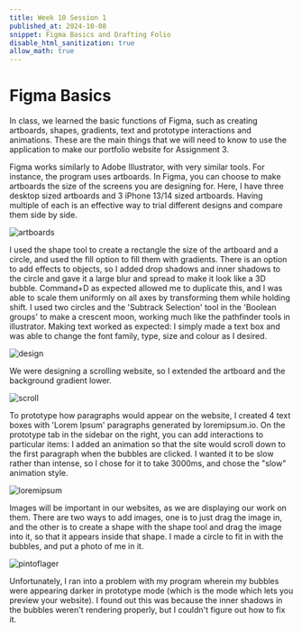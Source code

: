 ```yaml
---
title: Week 10 Session 1
published_at: 2024-10-08
snippet: Figma Basics and Drafting Folio
disable_html_sanitization: true
allow_math: true
---
```


# Figma Basics

In class, we learned the basic functions of Figma, such as creating artboards, shapes, gradients, text and prototype interactions and animations. These are the main things that we will need to know to use the application to make our portfolio website for Assignment 3. 

Figma works similarly to Adobe Illustrator, with very similar tools. For instance, the program uses artboards. In Figma, you can choose to make artboards the size of the screens you are designing for. Here, I have three desktop sized artboards and 3 iPhone 13/14 sized artboards. Having multiple of each is an effective way to trial different designs and compare them side by side.

![artboards](/w10s2/1.png)

I used the shape tool to create a rectangle the size of the artboard and a circle, and used the fill option to fill them with gradients. There is an option to add effects to objects, so I added drop shadows and inner shadows to the circle and gave it a large blur and spread to make it look like a 3D bubble. Command+D as expected allowed me to duplicate this, and I was able to scale them uniformly on all axes by transforming them while holding shift. I used two circles and the 'Subtrack Selection' tool in the 'Boolean groups' to make a crescent moon, working much like the pathfinder tools in illustrator. Making text worked as expected: I simply made a text box and was able to change the font family, type, size and colour as I desired.

![design](/w10s2/2.png)

We were designing a scrolling website, so I extended the artboard and the background gradient lower.

![scroll](/w10s2/3.png)

To prototype how paragraphs would appear on the website, I created 4 text boxes with 'Lorem Ipsum' paragraphs generated by loremipsum.io. On the prototype tab in the sidebar on the right, you can add interactions to particular items: I added an animation so that the site would scroll down to the first paragraph when the bubbles are clicked. I wanted it to be slow rather than intense, so I chose for it to take 3000ms, and chose the "slow" animation style. 

![loremipsum](/w10s2/4.png)

Images will be important in our websites, as we are displaying our work on them. There are two ways to add images, one is to just drag the image in, and the other is to create a shape with the shape tool and drag the image into it, so that it appears inside that shape. I made a circle to fit in with the bubbles, and put a photo of me in it.

![pintoflager](/w10s2/6.png)

Unfortunately, I ran into a problem with my program wherein my bubbles were appearing darker in prototype mode (which is the mode which lets you preview your website). I found out this was because the inner shadows in the bubbles weren't rendering properly, but I couldn't figure out how to fix it.
